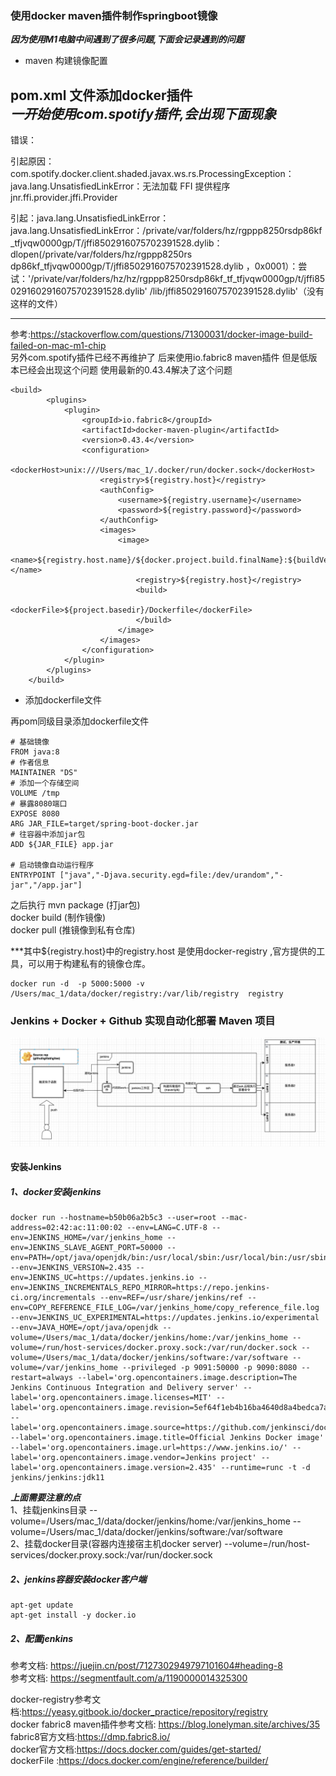 


### 使用docker maven插件制作springboot镜像


***因为使用M1电脑中间遇到了很多问题,下面会记录遇到的问题***

- maven 构建镜像配置

pom.xml 文件添加docker插件<br>
***一开始使用com.spotify插件,会出现下面现象***
-----
  错误：

引起原因：com.spotify.docker.client.shaded.javax.ws.rs.ProcessingException：java.lang.UnsatisfiedLinkError：无法加载 FFI 提供程序 jnr.ffi.provider.jffi.Provider

引起：java.lang.UnsatisfiedLinkError：java.lang.UnsatisfiedLinkError：/private/var/folders/hz/rgppp8250rsdp86kf_tfjvqw0000gp/T/jffi8502916075702391528.dylib：dlopen(/private/var/folders/hz/rgppp8250rs dp86kf_tfjvqw0000gp/T/jffi8502916075702391528.dylib ，0x0001）：尝试：'/private/var/folders/hz/hz/rgppp8250rsdp86kf_tf_tfjvqw0000gp/t/jffi850291602916075702391528.dylib' /lib/jffi8502916075702391528.dylib'（没有这样的文件）

---
参考:https://stackoverflow.com/questions/71300031/docker-image-build-failed-on-mac-m1-chip  <br>
另外com.spotify插件已经不再维护了
后来使用io.fabric8 maven插件
但是低版本已经会出现这个问题
使用最新的0.43.4解决了这个问题
```
<build>
        <plugins>
            <plugin>
                <groupId>io.fabric8</groupId>
                <artifactId>docker-maven-plugin</artifactId>
                <version>0.43.4</version>
                <configuration>
                    <dockerHost>unix:///Users/mac_1/.docker/run/docker.sock</dockerHost>
                    <registry>${registry.host}</registry>
                    <authConfig>
                        <username>${registry.username}</username>
                        <password>${registry.password}</password>
                    </authConfig>
                    <images>
                        <image>
                            <name>${registry.host.name}/${docker.project.build.finalName}:${buildVersion}</name>
                            <registry>${registry.host}</registry>
                            <build>
                                <dockerFile>${project.basedir}/Dockerfile</dockerFile>
                            </build>
                        </image>
                    </images>
                </configuration>
            </plugin>
        </plugins>
    </build>
```

- 添加dockerfile文件

再pom同级目录添加dockerfile文件

```
# 基础镜像
FROM java:8
# 作者信息
MAINTAINER "DS"
# 添加一个存储空间
VOLUME /tmp
# 暴露8080端口
EXPOSE 8080
ARG JAR_FILE=target/spring-boot-docker.jar
# 往容器中添加jar包
ADD ${JAR_FILE} app.jar

# 启动镜像自动运行程序
ENTRYPOINT ["java","-Djava.security.egd=file:/dev/urandom","-jar","/app.jar"]
```
之后执行
mvn package (打jar包)<br>
docker build (制作镜像)<br>
docker pull (推镜像到私有仓库)<br>

***其中<registry>${registry.host}</registry>中的registry.host
是使用docker-registry ,官方提供的工具，可以用于构建私有的镜像仓库。
```
docker run -d  -p 5000:5000 -v /Users/mac_1/data/docker/registry:/var/lib/registry  registry
```

###  Jenkins + Docker + Github 实现自动化部署 Maven 项目

![img_1.png](img_1.png)

#### 安装Jenkins

##### 1、docker安装jenkins

```
docker run --hostname=b50b06a2b5c3 --user=root --mac-address=02:42:ac:11:00:02 --env=LANG=C.UTF-8 --env=JENKINS_HOME=/var/jenkins_home --env=JENKINS_SLAVE_AGENT_PORT=50000 --env=PATH=/opt/java/openjdk/bin:/usr/local/sbin:/usr/local/bin:/usr/sbin:/usr/bin:/sbin:/bin --env=JENKINS_VERSION=2.435 --env=JENKINS_UC=https://updates.jenkins.io --env=JENKINS_INCREMENTALS_REPO_MIRROR=https://repo.jenkins-ci.org/incrementals --env=REF=/usr/share/jenkins/ref --env=COPY_REFERENCE_FILE_LOG=/var/jenkins_home/copy_reference_file.log --env=JENKINS_UC_EXPERIMENTAL=https://updates.jenkins.io/experimental --env=JAVA_HOME=/opt/java/openjdk --volume=/Users/mac_1/data/docker/jenkins/home:/var/jenkins_home --volume=/run/host-services/docker.proxy.sock:/var/run/docker.sock --volume=/Users/mac_1/data/docker/jenkins/software:/var/software --volume=/var/jenkins_home --privileged -p 9091:50000 -p 9090:8080 --restart=always --label='org.opencontainers.image.description=The Jenkins Continuous Integration and Delivery server' --label='org.opencontainers.image.licenses=MIT' --label='org.opencontainers.image.revision=5ef64f1eb4b16ba4640d8a4bedca7ac660aec41a' --label='org.opencontainers.image.source=https://github.com/jenkinsci/docker' --label='org.opencontainers.image.title=Official Jenkins Docker image' --label='org.opencontainers.image.url=https://www.jenkins.io/' --label='org.opencontainers.image.vendor=Jenkins project' --label='org.opencontainers.image.version=2.435' --runtime=runc -t -d jenkins/jenkins:jdk11
```
***上面需要注意的点*** <br>
1、挂载jenkins目录 --volume=/Users/mac_1/data/docker/jenkins/home:/var/jenkins_home  --volume=/Users/mac_1/data/docker/jenkins/software:/var/software <br>
2、挂载docker目录(容器内连接宿主机docker server)   --volume=/run/host-services/docker.proxy.sock:/var/run/docker.sock <br>
##### 2、jenkins容器安装docker客户端
```
apt-get update
apt-get install -y docker.io
```


##### 2、配置jenkins
参考文档: https://juejin.cn/post/7127302949797101604#heading-8 <br>
参考文档: https://segmentfault.com/a/1190000014325300 <br>

docker-registry参考文档:https://yeasy.gitbook.io/docker_practice/repository/registry <br>
docker fabric8 maven插件参考文档: https://blog.lonelyman.site/archives/35 <br>
fabric8官方文档:https://dmp.fabric8.io/ <br>
docker官方文档:https://docs.docker.com/guides/get-started/ <br>
dockerFile :https://docs.docker.com/engine/reference/builder/



